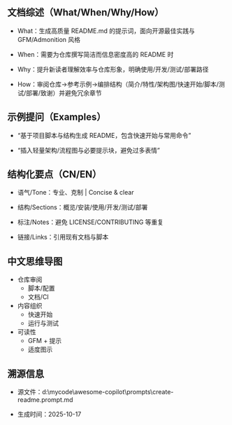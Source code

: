 ## 文档综述（What/When/Why/How）

- What：生成高质量 README.md 的提示词，面向开源最佳实践与 GFM/Admonition 风格

- When：需要为仓库撰写简洁而信息密度高的 README 时

- Why：提升新读者理解效率与仓库形象，明确使用/开发/测试/部署路径

- How：审阅仓库→参考示例→编排结构（简介/特性/架构图/快速开始/脚本/测试/部署/致谢）并避免冗余章节

## 示例提问（Examples）

- “基于项目脚本与结构生成 README，包含快速开始与常用命令”

- “插入轻量架构/流程图与必要提示块，避免过多表情”

## 结构化要点（CN/EN）

- 语气/Tone：专业、克制 | Concise & clear

- 结构/Sections：概览/安装/使用/开发/测试/部署

- 标注/Notes：避免 LICENSE/CONTRIBUTING 等重复

- 链接/Links：引用现有文档与脚本

## 中文思维导图

- 仓库审阅
  - 脚本/配置
  - 文档/CI
- 内容组织
  - 快速开始
  - 运行与测试
- 可读性
  - GFM + 提示
  - 适度图示

## 溯源信息

- 源文件：d:\mycode\awesome-copilot\prompts\create-readme.prompt.md

- 生成时间：2025-10-17
